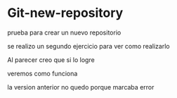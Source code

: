 # Git-new-repository
prueba para crear un nuevo repositorio

se realizo un segundo ejercicio para ver como realizarlo

Al parecer creo que si lo logre

veremos como funciona

la version anterior no quedo porque marcaba error
